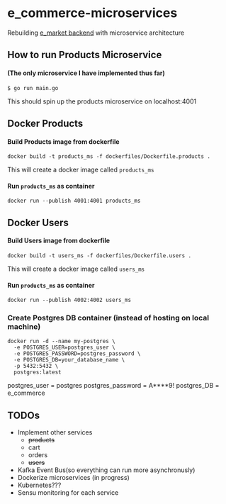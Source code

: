# e_commerce-microservices

Rebuilding [e_market backend](https://github.com/nikhil0929/e_market) with microservice architecture

## How to run Products Microservice

#### (The only microservice I have implemented thus far)

```
$ go run main.go
```

This should spin up the products microservice on localhost:4001

## Docker Products

#### Build Products image from dockerfile

```
docker build -t products_ms -f dockerfiles/Dockerfile.products .
```

This will create a docker image called `products_ms`

#### Run `products_ms` as container

```
docker run --publish 4001:4001 products_ms
```

## Docker Users

#### Build Users image from dockerfile

```
docker build -t users_ms -f dockerfiles/Dockerfile.users .
```

This will create a docker image called `users_ms`

#### Run `products_ms` as container

```
docker run --publish 4002:4002 users_ms
```

### Create Postgres DB container (instead of hosting on local machine)

```
docker run -d --name my-postgres \
  -e POSTGRES_USER=postgres_user \
  -e POSTGRES_PASSWORD=postgres_password \
  -e POSTGRES_DB=your_database_name \
  -p 5432:5432 \
  postgres:latest
```

postgres_user = postgres
postgres_password = A\*\*\*\*9!
postgres_DB = e_commerce

## TODOs

- Implement other services
  - ~~products~~
  - cart
  - orders
  - ~~users~~
- Kafka Event Bus(so everything can run more asynchronusly)
- Dockerize microservices (in progress)
- Kubernetes???
- Sensu monitoring for each service
